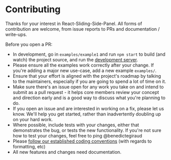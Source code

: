 # Contributing

Thanks for your interest in React-Sliding-Side-Panel. All forms of contribution are
welcome, from issue reports to PRs and documentation / write-ups.

Before you open a PR:

- In development, go in `examples/example1` and run `npm start` to build (and watch) the project source, and run
  the [development server](http://localhost:8080).
- Please ensure all the examples work correctly after your change. If you're
  adding a major new use-case, add a new example `examples/`.
- Ensure that your effort is aligned with the project's roadmap by talking to
  the maintainers, especially if you are going to spend a lot of time on it.
- Make sure there's an issue open for any work you take on and intend to submit
  as a pull request - it helps core members review your concept and direction
  early and is a good way to discuss what you're planning to do.
- If you open an issue and are interested in working on a fix, please let us
  know. We'll help you get started, rather than inadvertently doubling up on your hard work.
- Where possible, include tests with your changes, either that demonstrates the
  bug, or tests the new functionality. If you're not sure how to test your
  changes, feel free to ping @benedictegiraud
- Please [follow our established coding conventions](https://github.com/keystonejs/keystone/wiki/Coding-Standards)
  (with regards to formatting, etc)
- All new features and changes need documentation.
